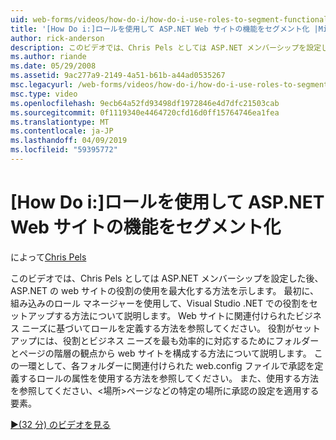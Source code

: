 ```yaml
---
uid: web-forms/videos/how-do-i/how-do-i-use-roles-to-segment-functionality-in-an-aspnet-web-site
title: '[How Do i:]ロールを使用して ASP.NET Web サイトの機能をセグメント化 |Microsoft Docs'
author: rick-anderson
description: このビデオでは、Chris Pels としては ASP.NET メンバーシップを設定した後、ASP.NET の web サイトの役割の使用を最大化する方法を示します。 まず、rol をセットアップする方法を学習します.
ms.author: riande
ms.date: 05/29/2008
ms.assetid: 9ac277a9-2149-4a51-b61b-a44ad0535267
msc.legacyurl: /web-forms/videos/how-do-i/how-do-i-use-roles-to-segment-functionality-in-an-aspnet-web-site
msc.type: video
ms.openlocfilehash: 9ecb64a52fd93498df1972846e4d7dfc21503cab
ms.sourcegitcommit: 0f1119340e4464720cfd16d0ff15764746ea1fea
ms.translationtype: MT
ms.contentlocale: ja-JP
ms.lasthandoff: 04/09/2019
ms.locfileid: "59395772"
---
```

# <a name="how-do-i-use-roles-to-segment-functionality-in-an-aspnet-web-site"></a>[How Do i:]ロールを使用して ASP.NET Web サイトの機能をセグメント化

によって[Chris Pels](https://twitter.com/chrispels)

このビデオでは、Chris Pels としては ASP.NET メンバーシップを設定した後、ASP.NET の web サイトの役割の使用を最大化する方法を示します。 最初に、組み込みのロール マネージャーを使用して、Visual Studio .NET での役割をセットアップする方法について説明します。 Web サイトに関連付けられたビジネス ニーズに基づいてロールを定義する方法を参照してください。 役割がセットアップには、役割とビジネス ニーズを最も効率的に対応するためにフォルダーとページの階層の観点から web サイトを構成する方法について説明します。 この一環として、各フォルダーに関連付けられた web.config ファイルで承認を定義するロールの属性を使用する方法を参照してください。 また、使用する方法を参照してください、&lt;場所&gt;ページなどの特定の場所に承認の設定を適用する要素。

[&#9654;(32 分) のビデオを見る](https://channel9.msdn.com/Blogs/ASP-NET-Site-Videos/how-do-i-use-roles-to-segment-functionality-in-an-aspnet-web-site)
